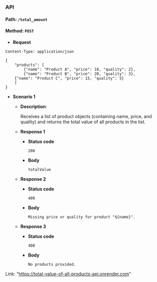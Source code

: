 ### API 

 #### Path: `/total_amount`

 #### Method: `POST`

- **Request**

```
Content-Type: application/json

{
    "products": [
        {"name": "Product A", "price": 10, "quality": 2},
        {"name": "Product B", "price": 20, "quality": 3},
	{"name": "Product C", "price": 15, "quality": 5}
    ]
}
```

- **Scenario 1**

  - **Description**:

    Receives a list of product objects (containing name, price, and quality) and returns the total value of all products in the list. 

  - **Response 1**
    - **Status code**
      ```
      200
      ```
    - **Body**
      ```
      totalValue
      ```

  - **Response 2**
    - **Status code**
      ```
      400
      ```
    - **Body**
      ```
      Missing price or quality for product "${name}".
      ```

  - **Response 3**
    - **Status code**
      ```
      400
      ```
    - **Body**
      ```
      No products provided.
      ```
Link: "https://total-value-of-all-products-api.onrender.com"
